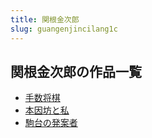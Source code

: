```yaml
---
title: 関根金次郎
slug: guangenjincilang1c
---
```


## 関根金次郎の作品一覧

- [手数将棋](shoushujiangqi-d8b)
- [本因坊と私](benyinfangtosi-70e)
- [駒台の発案者](jutainofaanzhe-cc7)
